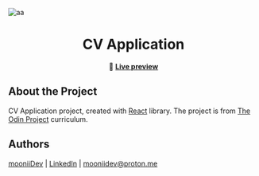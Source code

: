 <div id="top"></div>

![aa](https://img.shields.io/badge/Built%20with-🤍-red?style=flat-square)

<div align="center">

  <h1>
    CV Application
  </h1>

  🔗 <b>[Live preview](https://mooniidev.github.io/cv-application/)</b>
</div>


## About the Project

CV Application project, created with [React](https://reactjs.org/) library. The project is from [The Odin Project](https://www.theodinproject.com/lessons/node-path-javascript-cv-application) curriculum.

## Authors

[mooniiDev](https://github.com/mooniiDev) | [LinkedIn](https://www.linkedin.com/in/mooniidev/) | mooniidev@proton.me
